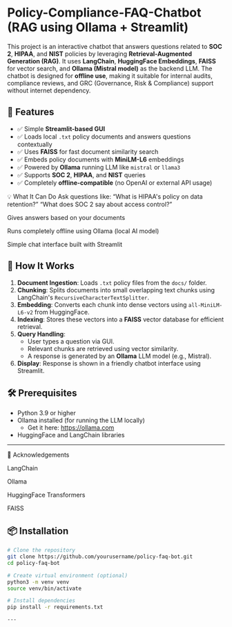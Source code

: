 # Policy-Compliance-FAQ-Chatbot (RAG using Ollama + Streamlit)
This project is an interactive chatbot that answers questions related to **SOC 2**, **HIPAA**, and **NIST** policies by leveraging **Retrieval-Augmented Generation (RAG)**. It uses **LangChain**, **HuggingFace Embeddings**, **FAISS** for vector search, and **Ollama (Mistral model)** as the backend LLM. The chatbot is designed for **offline use**, making it suitable for internal audits, compliance reviews, and GRC (Governance, Risk & Compliance) support without internet dependency.

## 🚀 Features

- ✅ Simple **Streamlit-based GUI**
- ✅ Loads local `.txt` policy documents and answers questions contextually
- ✅ Uses **FAISS** for fast document similarity search
- ✅ Embeds policy documents with **MiniLM-L6** embeddings
- ✅ Powered by **Ollama** running LLM like `mistral` or `llama3`
- ✅ Supports **SOC 2**, **HIPAA**, and **NIST** queries
- ✅ Completely **offline-compatible** (no OpenAI or external API usage)

💡 What It Can Do
Ask questions like:
“What is HIPAA's policy on data retention?”
“What does SOC 2 say about access control?”

Gives answers based on your documents

Runs completely offline using Ollama (local AI model)

Simple chat interface built with Streamlit

## 🧠 How It Works

1. **Document Ingestion**: Loads `.txt` policy files from the `docs/` folder.
2. **Chunking**: Splits documents into small overlapping text chunks using LangChain's `RecursiveCharacterTextSplitter`.
3. **Embedding**: Converts each chunk into dense vectors using `all-MiniLM-L6-v2` from HuggingFace.
4. **Indexing**: Stores these vectors into a **FAISS** vector database for efficient retrieval.
5. **Query Handling**:
   - User types a question via GUI.
   - Relevant chunks are retrieved using vector similarity.
   - A response is generated by an **Ollama** LLM model (e.g., Mistral).
6. **Display**: Response is shown in a friendly chatbot interface using Streamlit.

## 🛠️ Prerequisites

- Python 3.9 or higher
- Ollama installed (for running the LLM locally)
  - Get it here: https://ollama.com
- HuggingFace and LangChain libraries

---
🙌 Acknowledgements

LangChain

Ollama

HuggingFace Transformers

FAISS
  
## 📦 Installation

```bash
# Clone the repository
git clone https://github.com/yourusername/policy-faq-bot.git
cd policy-faq-bot

# Create virtual environment (optional)
python3 -m venv venv
source venv/bin/activate

# Install dependencies
pip install -r requirements.txt

---
